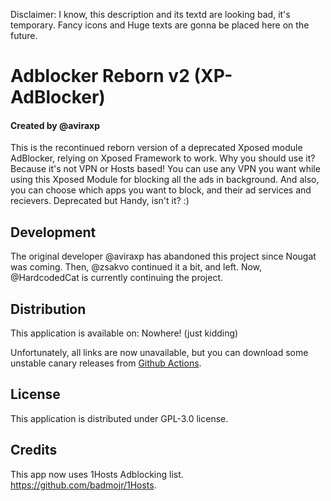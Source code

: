 Disclaimer: I know, this description and its textd are looking bad, it's temporary. Fancy icons and Huge texts are gonna be placed here on the future.

# Adblocker Reborn v2 (XP-AdBlocker)
#### Created by @aviraxp

This is the recontinued reborn version of a deprecated Xposed module AdBlocker, relying on Xposed Framework to work.
Why you should use it? Because it's not VPN or Hosts based! You can use any VPN you want while using this Xposed Module for blocking all the ads in background. And also, you can choose which apps you want to block, and their ad services and recievers. Deprecated but Handy, isn't it? :)

## Development

The original developer @aviraxp has abandoned this project since Nougat was coming. Then, @zsakvo continued it a bit, and left. Now, @HardcodedCat is currently continuing the project.

## Distribution

This application is available on: Nowhere! (just kidding)

Unfortunately, all links are now unavailable, but you can download some unstable canary releases from [Github Actions](https://github.com/HardcodedCat/AdBlocker_Reborn_v2/actions).

## License

This application is distributed under GPL-3.0 license.

## Credits

This app now uses 1Hosts Adblocking list.
https://github.com/badmojr/1Hosts.
